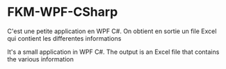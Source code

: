 # FKM-WPF-CSharp
C'est une petite application en WPF C#.
On obtient en sortie un file Excel qui contient les differentes informations 

It's a small application in WPF C#.
The output is an Excel file that contains the various information
